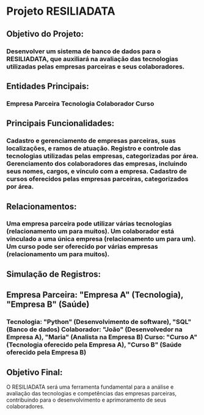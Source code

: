 <h1>Projeto RESILIADATA</h1>

<h2>Objetivo do Projeto:</h2>

<h3>Desenvolver um sistema de banco de dados para o RESILIADATA, que auxiliará na avaliação das tecnologias utilizadas pelas empresas parceiras e seus colaboradores.</h3>

<h2>Entidades Principais:</h2>

<h3>Empresa Parceira
Tecnologia
Colaborador
Curso</h3>

<h2>Principais Funcionalidades:</h2>

<h3>Cadastro e gerenciamento de empresas parceiras, suas localizações, e ramos de atuação.
Registro e controle das tecnologias utilizadas pelas empresas, categorizadas por área.
Gerenciamento dos colaboradores das empresas, incluindo seus nomes, cargos, e vínculo com a empresa.
Cadastro de cursos oferecidos pelas empresas parceiras, categorizados por área.</h3>

<h2>Relacionamentos:</h2>

<h3>Uma empresa parceira pode utilizar várias tecnologias (relacionamento um para muitos).
Um colaborador está vinculado a uma única empresa (relacionamento um para um).
Um curso pode ser oferecido por várias empresas (relacionamento um para muitos).</h3>

<h2>Simulação de Registros:</h2>

<h2>Empresa Parceira: "Empresa A" (Tecnologia), "Empresa B" (Saúde)</h2>
<h3>Tecnologia: "Python" (Desenvolvimento de software), "SQL" (Banco de dados)
Colaborador: "João" (Desenvolvedor na Empresa A), "Maria" (Analista na Empresa B)
Curso: "Curso A" (Tecnologia oferecido pela Empresa A), "Curso B" (Saúde oferecido pela Empresa B)</h3>

<h2>Objetivo Final:</h2>

O RESILIADATA será uma ferramenta fundamental para a análise e avaliação das tecnologias e competências das empresas parceiras, contribuindo para o desenvolvimento e aprimoramento de seus colaboradores.
